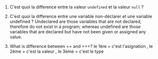 1. C'est quoi la difference entre la valeur `undefined` et la valeur `null` ?

2. C'est quoi la difference entre une variable non-déclarer et une variable undefined ?
Undeclared are those variables that are not declared, therefore do not exist in a program; whereas undefined are those variables that are declared but have not been given or assigned any value. 

3. What is difference between == and ===?
le 1ère  = c'est l'asignation , le 2ème = c'est la valeur , le 3ème = c'est le type 
